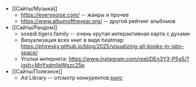 - [[Сайты/Музыка]]
	- https://everynoise.com/ -- жанры и прочее
	- https://www.albumoftheyear.org/ -- другой рейтинг альбомов
- [[Сайты/Рандом]]
	- sosedi.tigers.family -- очень крутая интерактивная карта с духами
	- Визуализация всех книг в виде heatmap: https://phiresky.github.io/blog/2025/visualizing-all-books-in-isbn-space/
	- Уголки интернета: https://www.instagram.com/reel/DEn3Y3-P5g5/?igsh=MnYxdmlleWgzc25p
- [[Сайты/Полезное]]
	- Ad Library -- отсмотр конкурентов [рилс](https://www.instagram.com/reel/DGVvXqBzxy1/?igsh=MXhobGVmMXR3cDNvOQ==)